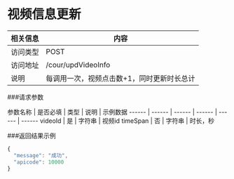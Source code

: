 # 视频信息更新
 相关信息 | 内容
 ------ | ------
 访问类型 | POST
 访问地址 | /cour/updVideoInfo
 说明 | 每调用一次，视频点击数+1，同时更新时长总计

###请求参数

 参数名称 | 是否必填 | 类型 | 说明 | 示例数据
 ------ | ------ | ------ | ------ | ------ | ------
 videoId | 是 | 字符串 | 视频id
 timeSpan | 否 | 字符串 | 时长，秒
 
###返回结果示例

```javascript
{
  "message": "成功",
  "apicode": 10000
}

```
